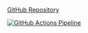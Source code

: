 [GitHub Repository](https://github.com/scharfy/BMICalculator)

[![GitHub Actions Pipeline](https://github.com/scharfy/BMICalculator/actions/workflows/github-actions.yml/badge.svg)](https://github.com/scharfy/BMICalculator/actions/workflows/github-actions.yml)
